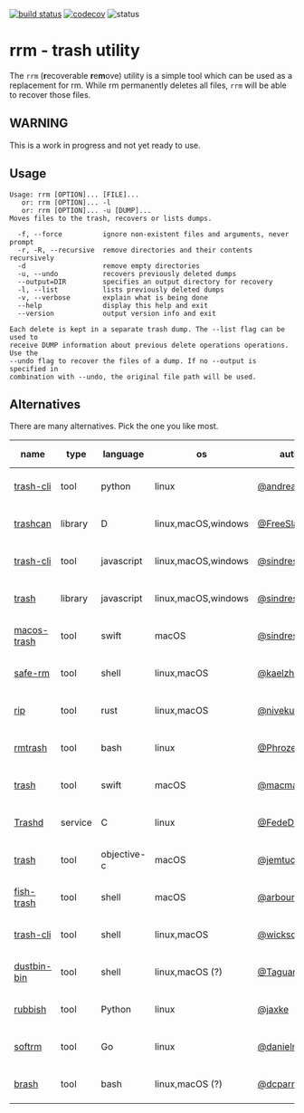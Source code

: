 [![build status](https://travis-ci.org/likle/rrm.svg?branch=master)](https://travis-ci.org/likle/rrm) 
[![codecov](https://codecov.io/gh/likle/rrm/branch/master/graph/badge.svg)](https://codecov.io/gh/likle/rrm)
![status](https://img.shields.io/badge/status-not_released-red.svg?longCache=true&style=flat)

# rrm - trash utility
The ``rrm`` (**r**ecoverable **r**e**m**ove) utility is a simple tool which can be 
used as a replacement for rm. While rm permanently deletes all files, ``rrm`` 
will be able to recover those files.
    
## WARNING
This is a work in progress and not yet ready to use.

## Usage
```
Usage: rrm [OPTION]... [FILE]...
   or: rrm [OPTION]... -l
   or: rrm [OPTION]... -u [DUMP]...
Moves files to the trash, recovers or lists dumps.

  -f, --force          ignore non-existent files and arguments, never prompt
  -r, -R, --recursive  remove directories and their contents recursively
  -d                   remove empty directories
  -u, --undo           recovers previously deleted dumps
  --output=DIR         specifies an output directory for recovery
  -l, --list           lists previously deleted dumps
  -v, --verbose        explain what is being done
  --help               display this help and exit
  --version            output version info and exit

Each delete is kept in a separate trash dump. The --list flag can be used to
receive DUMP information about previous delete operations operations. Use the
--undo flag to recover the files of a dump. If no --output is specified in
combination with --undo, the original file path will be used.
``` 

## Alternatives
There are many alternatives. Pick the one you like most.

| name                                                       | type    | language    | os                  | author                                              | commit activity                                                                                  |
|------------------------------------------------------------|---------|-------------|---------------------|-----------------------------------------------------|--------------------------------------------------------------------------------------------------|
| [trash-cli](https://github.com/andreafrancia/trash-cli)    | tool    | python      | linux               | [@andreafrancia](https://github.com/andreafrancia/) | ![commit activity](https://img.shields.io/github/commit-activity/y/andreafrancia/trash-cli.svg)  |
| [trashcan](https://github.com/FreeSlave/trashcan)          | library | D           | linux,macOS,windows | [@FreeSlave](https://github.com/FreeSlave/)         | ![commit activity](https://img.shields.io/github/commit-activity/y/FreeSlave/trashcan.svg)       |
| [trash-cli](https://github.com/sindresorhus/trash-cli)     | tool    | javascript  | linux,macOS,windows | [@sindresorhus](https://github.com/sindresorhus/)   | ![commit activity](https://img.shields.io/github/commit-activity/y/sindresorhus/trash-cli.svg)   |
| [trash](https://github.com/sindresorhus/trash)             | library | javascript  | linux,macOS,windows | [@sindresorhus](https://github.com/sindresorhus/)   | ![commit activity](https://img.shields.io/github/commit-activity/y/sindresorhus/trash.svg)       |
| [macos-trash](https://github.com/sindresorhus/macos-trash) | tool    | swift       | macOS               | [@sindresorhus](https://github.com/sindresorhus/)   | ![commit activity](https://img.shields.io/github/commit-activity/y/sindresorhus/macos-trash.svg) |
| [safe-rm](https://github.com/kaelzhang/shell-safe-rm)      | tool    | shell       | linux,macOS         | [@kaelzhang](https://github.com/kaelzhang/)         | ![commit activity](https://img.shields.io/github/commit-activity/y/kaelzhang/shell-safe-rm.svg)  |
| [rip](https://github.com/nivekuil/rip)                     | tool    | rust        | linux,macOS         | [@nivekuil](https://github.com/nivekuil/)           | ![commit activity](https://img.shields.io/github/commit-activity/y/nivekuil/rip.svg)             |
| [rmtrash](https://github.com/PhrozenByte/rmtrash)          | tool    | bash        | linux               | [@PhrozenByte](https://github.com/PhrozenByte/)     | ![commit activity](https://img.shields.io/github/commit-activity/y/PhrozenByte/rmtrash.svg)      |
| [trash](https://github.com/macmade/trash)                  | tool    | swift       | macOS               | [@macmade](https://github.com/macmade/)             | ![commit activity](https://img.shields.io/github/commit-activity/y/macmade/trash.svg)            |
| [Trashd](https://github.com/FedeDP/Trashd)                 | service | C           | linux               | [@FedeDP](https://github.com/FedeDP/)               | ![commit activity](https://img.shields.io/github/commit-activity/y/FedeDP/Trashd.svg)            |
| [trash](https://github.com/jemtucker/trash)                | tool    | objective-c | macOS               | [@jemtucker](https://github.com/jemtucker/)         | ![commit activity](https://img.shields.io/github/commit-activity/y/jemtucker/trash.svg)          |
| [fish-trash](https://github.com/arbourd/fish-trash)        | tool    | shell       | macOS               | [@arbourd](https://github.com/arbourd/)             | ![commit activity](https://img.shields.io/github/commit-activity/y/arbourd/fish-trash.svg)       |
| [trash-cli](https://github.com/wicksome/trash-cli)         | tool    | shell       | linux,macOS         | [@wicksome](https://github.com/wicksome/)           | ![commit activity](https://img.shields.io/github/commit-activity/y/wicksome/trash-cli.svg)       |
| [dustbin-bin](https://github.com/Taguar258/dustbin-bin)    | tool    | shell       | linux,macOS (?)     | [@Taguar258](https://github.com/Taguar258/)         | ![commit activity](https://img.shields.io/github/commit-activity/y/Taguar258/dustbin-bin.svg)    |
| [rubbish](https://github.com/jaxke/rubbish)                | tool    | Python      | linux               | [@jaxke](https://github.com/jaxke/)                 | ![commit activity](https://img.shields.io/github/commit-activity/y/jaxke/rubbish.svg)            |
| [softrm](https://github.com/danielmanesku/softrm)          | tool    | Go          | linux               | [@danielmanesku](https://github.com/danielmanesku/) | ![commit activity](https://img.shields.io/github/commit-activity/y/danielmanesku/softrm.svg)     |
| [brash](https://gist.github.com/dcparris/2508959)          | tool    | bash        | linux,macOS (?)     | [@dcparris](https://github.com/dcparris/)           | ![commit activity](https://img.shields.io/badge/commit%20activity-none-red.svg)                  |
